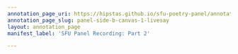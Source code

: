 ```yaml
---
annotation_page_uri: https://hipstas.github.io/sfu-poetry-panel/annotations/panel-side-b-canvas-1-livesay.json
annotation_page_slug: panel-side-b-canvas-1-livesay
layout: annotation_page
manifest_label: 'SFU Panel Recording: Part 2'

---
```

